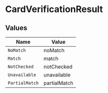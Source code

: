 # CardVerificationResult


## Values

| Name           | Value          |
| -------------- | -------------- |
| `NoMatch`      | noMatch        |
| `Match`        | match          |
| `NotChecked`   | notChecked     |
| `Unavailable`  | unavailable    |
| `PartialMatch` | partialMatch   |